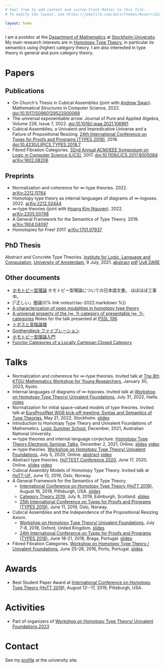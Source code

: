 ```yaml
---
# Feel free to add content and custom Front Matter to this file.
# To modify the layout, see https://jekyllrb.com/docs/themes/#overriding-theme-defaults

layout: home
---
```


I am a postdoc at the
[Department of Mathematics](https://www.su.se/matematiska-institutionen/)
at [Stockholm University](https://www.su.se/).
My main research interests are in
[Homotopy Type Theory](https://homotopytypetheory.org/),
in particular its semantics using (higher) category theory.
I am also interested in type theory in general and pure category theory.

# Papers #

## Publications ##

*   On Church's Thesis in Cubical Assemblies (joint with [Andrew Swan][andrew_swan]).
    Mathematical Structures in Computer Science,
    2022.
    [doi:10.1017/S0960129522000068](https://dx.doi.org/10.1017/S0960129522000068)
*   The universal exponentiable arrow.
    Journal of Pure and Applied Algebra,
    Volume 226, Issue 7, 2022.
    [doi:10.1016/j.jpaa.2021.106991](https://dx.doi.org/10.1016/j.jpaa.2021.106991)
*   Cubical Assemblies, a Univalent and Impredicative Universe and a Failure of Propositional Resizing.
    [24th International Conference on Types for Proofs and Programs (TYPES 2018)](https://types2018.projj.eu/),
    2019.
    [doi:10.4230/LIPICS.TYPES.2018.7](https://dx.doi.org/10.4230/LIPICS.TYPES.2018.7)
*   Fibred Fibration Categories.
    [32nd Annual ACM/IEEE Symposium on Logic in Computer Science (LICS)](https://lics.siglog.org/lics17/),
    2017.
    [doi:10.1109/LICS.2017.8005084](http://dx.doi.org/10.1109/LICS.2017.8005084)
    [arXiv:1602.08206](https://arxiv.org/abs/1602.08206)

[andrew_swan]: https://sites.google.com/site/wakelinswan/

## Preprints ##

*   Normalization and coherence for ∞-type theories.
    2022.
    [arXiv:2212.11764](https://arxiv.org/abs/2212.11764)
*   Homotopy type theory as internal languages of diagrams of ∞-logoses.
    2022.
    [arXiv:2212.02444](https://arxiv.org/abs/2212.02444)
*   ∞-type theories (joint with [Hoang Kim Nguyen][hoang_kim_nguyen]).
    2022.
    [arXiv:2205.00798](https://arxiv.org/abs/2205.00798)
*   A General Framework for the Semantics of Type Theory.
    2019.
    [arXiv:1904.04097](https://arxiv.org/abs/1904.04097)
*   Homotopies for Free!
    2017.
    [arXiv:1701.07937](https://arxiv.org/abs/1701.07937)

[hoang_kim_nguyen]: https://hk-nguyen-math.github.io/

## PhD Thesis ##

Abstract and Concrete Type Theories.
[Institute for Logic, Language and Computation](https://www.illc.uva.nl/),
[University of Amsterdam](https://www.uva.nl/),
9 July, 2021.
[abstract](https://www.illc.uva.nl/cms/publication/5287?showAbstract=1)
[pdf](https://eprints.illc.uva.nl/id/document/12150)
[UvA DARE](https://hdl.handle.net/11245.1/41ff0b60-64d4-4003-8182-c244a9afab3b)

## Other documents ##

*   [ホモトピー型理論](https://uemurax.github.io/hott-ja/index.html)
    ホモトピー型理論についての日本語文書。
    ほぼほぼ工事中。
*   [「正しい」圏論]({% link notes/ctac-2022.markdown %})
*   [A characterization of open modalities in homotopy type theory](pdfs/characterization-of-open-modalities.pdf)
*   [A universal property of the (∞, 1)-category of presentable (∞, 1)-categories](pdfs/universal-property-of-pr.pdf)
    Notes for the talk presented at [PSSL 106](http://www.math.muni.cz/~bourkej/PSSL106.html).
*   [トポスと高階論理](pdfs/topos-and-hol.pdf)
*   [Grothendieck ファイブレーション](pdfs/grothendieck-fibrations-ja.pdf)
*   [ホモトピー型理論入門](pdfs/hott-intro-ja.pdf)
*   [Functor Categories of a Locally Cartesian Closed Category](pdfs/functor-categories-of-lccc.pdf)

# Talks #

*   Normalization and coherence for ∞-type theories.
    Invited talk at [The 8th KTGU Mathematics Workshop for Young Researchers](https://www.math.kyoto-u.ac.jp/workshop/ktgu_yr/8thWorkshop/),
    January 30, 2023, Kyoto.
*   Internal languages of diagrams of ∞-toposes.
    Invited talk at [Workshop on Homotopy Type Theory/ Univalent Foundations](https://hott-uf.github.io/2022/),
    July 31, 2022, Haifa.
    [notes](pdfs/hott-uf-2022-notes.pdf)
*   Normalization for initial space-valued models of type theories.
    Invited talk at [EuroProofNet WG6 kick-off meeting: Syntax and Semantics of Type Theories](https://europroofnet.github.io/wg6-kickoff-stockholm/),
    May 21, 2022, Stockholm.
    [slides](https://europroofnet.github.io/assets/wg6/stockholm-kickoff-slides/uemura-europroofnet-stockholm-slides.pdf)
*   Introduction to Homotopy Type Theory and Univalent Foundations of Mathematics.
    [Logic Summer School](http://lss.cecs.anu.edu.au/),
    December, 2021, Australian National University.
*   ∞-type theories and internal language conjecture.
    [Homotopy Type Theory Electronic Seminar Talks](https://uwo.ca/math/faculty/kapulkin/seminars/hottest.html),
    December 2, 2021, Online.
    [slides](https://uwo.ca/math/faculty/kapulkin/seminars/hottestfiles/Uemura-2021-12-02-HoTTEST.pdf)
    [video](https://www.youtube.com/watch?v=DY42DgCxQls)
*   ∞-type theories.
    [Workshop on Homotopy Type Theory/ Univalent Foundations](https://hott-uf.github.io/2020/),
    July 5, 2020, Online.
    [abstract](https://hott-uf.github.io/2020/HoTTUF_2020_paper_4.pdf)
    [video](https://www.youtube.com/watch?v=DEchgzYw3qE)
*   Abstract type theories.
    [HoTTEST Conference 2020](https://www.uwo.ca/math/faculty/kapulkin/seminars/hottest_conference_2020.html),
    June 17, 2020, Online.
    [slides](https://www.uwo.ca/math/faculty/kapulkin/seminars/hottestfiles/Uemura-2020-06-17-HoTTEST.pdf)
    [video](https://www.youtube.com/watch?v=8o8cEUxWAjE)
*   Cubical Assembly Models of Homotopy Type Theory.
    Invited talk at [HoTT-UF](https://cas.oslo.no/hott-uf/),
    June 13, 2019, Oslo, Norway.
*   A General Framework for the Semantics of Type Theory.
    *   [International Conference on Homotopy Type Theory (HoTT 2019)](https://hott.github.io/HoTT-2019/),
        August 16, 2019, Pittsburgh, USA.
        [slides](https://hott.github.io/HoTT-2019//conf-slides/Uemura.pdf)
    *   [Category Theory 2019](http://conferences.inf.ed.ac.uk/ct2019/),
        July 9, 2019, Edinburgh, Scotland.
        [slides](http://conferences.inf.ed.ac.uk/ct2019/slides/7.pdf)
    *   [25th International Conference on Types for Proofs and Programs (TYPES 2019)](https://cas.oslo.no/types2019/),
        June 11, 2019, Oslo, Norway.
*   Cubical Assemblies and the Independence of the Propositional Resizing Axiom.
    *   [Workshop on Homotopy Type Theory/ Univalent Foundations](https://hott-uf.github.io/2018/),
        July 7-8, 2018, Oxford, United Kingdom.
        [slides](https://hott-uf.github.io/2018/slides/UemuraHoTTUF2018.pdf)
    *   [24th International Conference on Types for Proofs and Programs (TYPES 2018)](https://types2018.projj.eu/),
        June 18-21, 2018, Braga, Portugal.
        [slides](https://www.dropbox.com/sh/shr2fpv4r08pvj0/AABcV-C_-uUXsqO6Z95DSVLYa/Jun18?dl=0&preview=Uemura(abstract%25233).pdf)
*   Fibred Fibration Categories.
    [Workshop on Homotopy Type Theory / Univalent Foundations](http://hott-uf.gforge.inria.fr/),
    June 25–26, 2016, Porto, Portugal.
    [slides](http://hott-uf.gforge.inria.fr/taichi.pdf)

# Awards #

*   Best Student Paper Award at
    [International Conference on Homotopy Type Theory (HoTT 2019)](https://hott.github.io/HoTT-2019/),
    August 12--17, 2019, Pittsburgh, USA.

# Activities #

*   Part of organizers of [Workshop on Homotopy Type Theory/ Univalent Foundations 2023](https://hott-uf.github.io/2023/)

# Contact #

See my [profile](https://www.su.se/profiles/taue1805-1.565619)
at the university site.
